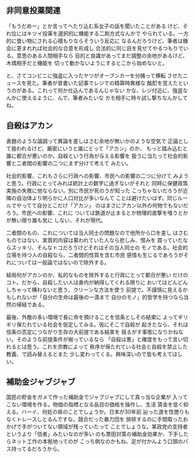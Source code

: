 ﻿## 非同意投薬関連

「もうだめー」とか言ってへたり込む系女子の話を聞いたことがある
けど、それ位にはキツイ投薬を選択的に機能する二剤方式なんかで
やられている。一方的に食い物にされる心積もりならそういう反応に
なるんだろうけど、筆者は機会に恵まれれば社会的な合意を形成し
合法的に同じ目を見せてやるつもりでいる。意思のある人間相手なら
目的と良識があってまだ調整の余地があるけど、木偶相手だと機能を
切って動かないようにするとこから始めないと。

と、さてコンビニに強盗に入ったヤツがオープンカーを分捕って横転
させたニュースを見た。筆者が昔書いた記事でレジでの精算時異様な
酩酊を覚えたというのがある。これって何か仕込んであるんじゃない
かな、レジ付近に、強盗なんかに使えるように、んで、筆者みたいな
カモ相手に時々試し撃ちなんかしてね。


## 自殺はアカン

表題のような論調って異論を差しはさむ余地が無いかのような空気で
正論として扱われるけど、厳密にいうと誰にとって「アカン」のか、
もっと踏み込むと誰に都合が悪いのか。自殺という行為が与える影響を
扱うに当たって社会的影響と二者間の影響の二つにまず分けて考えて
みたい。

社会的影響、これもさらに行政への影響、市民への影響の二つに分けて
みようと思う。行政にとってみれば統計上の数字に過ぎないがそれと
同時に保健政策実施の失敗に他ならない。別に市民が死のうが知った
こっちゃないだろうが近隣の自治体より明らかに人口対比が多いなんて
ことは避けたいはず。同じルールでやってて自分とこだけ「アカン」
のはまさにアカン以外の何物でもないだろう。市民への影響、これに
ついては鉄道が止まるとか物理的直撃を喰うとかが無い限り誰も気に
しない、それが現代。

二者間のもの、これについては当人同士の問題なので他所から口を差し
はさむものではない、実質的内容は慕われていた人なら悲しみ、恨みを
買っていたならスッキリ、そんなトコだろうけどそれはその当人同士の
モノである。社会的立場を持つ人の自殺なら、二者間的性質を含む市民
感情も生じるであろうがそれについては一般論ではないので除外する。

結局何がアカンのか、私的なものを除外すると行政にとって都合が悪い
だけのコト。だから、自殺したい人は身内が納得してくれる限りに
おいてはどんどんしちゃって構わないと思う、クリーンな方法を使う
前提で。不謹慎に見えるかもしれないが「自分の生命は最後の一滴まで
自分のモノ」的哲学を持つなら当然の帰結である。

最後、外敵の多い環境で長に命を預けることを信条としその結束に
よってギリギリ保たれている社会を仮定してみる。仮にそこで自殺が
起きたなら、それは信条の否定につながり生存の大前提である結束を
揺るがす事態になりかねない。そのような前提条件が揃っているなら
「自殺は悪」と確度をもって言い切れるとは思う。これを宗教によって
秩序が保たれている社会と自殺を禁止した教義、で読み替えるとまた
少し変わってくる。興味深いので皆も考えてほしい。


## 補助金ジャブジャブ

国民の貯金をガメて作った補助金でジャブジャブにして真っ当な企業が
入ってこない環境を作る。物価の指標となる品目の価格を操作し、生活
賃金を低く抑える。ハーイ、何処の県のことでしょうか。日本が30年前
辿った道を性懲りもなくトレースしとるんですな。競合だった暴力団を
排除するのに手間取ったおかげで手がついてない領域が残っていたって
ことでしょうな。某政党の支持者というより「信者」みたいなのが多い
のも票田対策の補助金効果か、下手したらネット工作の本拠地ってのが
こっち側なのかもね、足が付かんよう口頭のパス持ってるだろうから。
